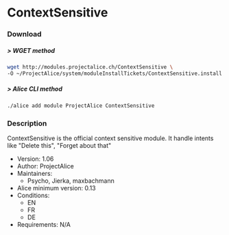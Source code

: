 # ContextSensitive

### Download

##### > WGET method
```bash
wget http://modules.projectalice.ch/ContextSensitive \
-O ~/ProjectAlice/system/moduleInstallTickets/ContextSensitive.install
```

##### > Alice CLI method
```bash
./alice add module ProjectAlice ContextSensitive
```

### Description
ContextSensitive is the official context sensitive module. It handle intents like "Delete this", "Forget about that"

- Version: 1.06
- Author: ProjectAlice
- Maintainers:
  - Psycho, Jierka, maxbachmann
- Alice minimum version: 0.13
- Conditions:
  - EN
  - FR
  - DE
- Requirements: N/A
